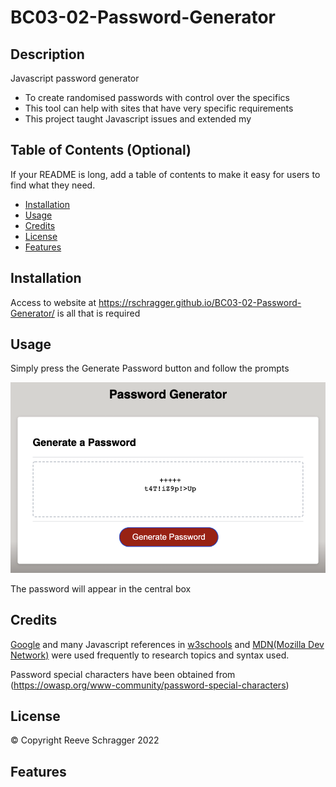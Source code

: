 # BC03-02-Password-Generator


## Description

Javascript password generator
- To create randomised passwords with control over the specifics
- This tool can help with sites that have very specific requirements
- This project taught Javascript issues and extended my 

## Table of Contents (Optional)

If your README is long, add a table of contents to make it easy for users to find what they need.

- [Installation](#installation)
- [Usage](#usage)
- [Credits](#credits)
- [License](#license)
- [Features](#features)

## Installation

Access to website at https://rschragger.github.io/BC03-02-Password-Generator/ is all that is required

## Usage

Simply press the Generate Password button and follow the prompts

![Screenshot](./assets/images/ScreenShot.png)

The password will appear in the central box

## Credits

[Google](google.com) and many Javascript references in [w3schools](https://www.w3schools.com) and [MDN(Mozilla Dev Network)](https://developer.mozilla.org/en-US/) were used frequently to research topics and syntax used.

Password special characters have been obtained from (https://owasp.org/www-community/password-special-characters)

## License

© Copyright Reeve Schragger 2022

## Features

